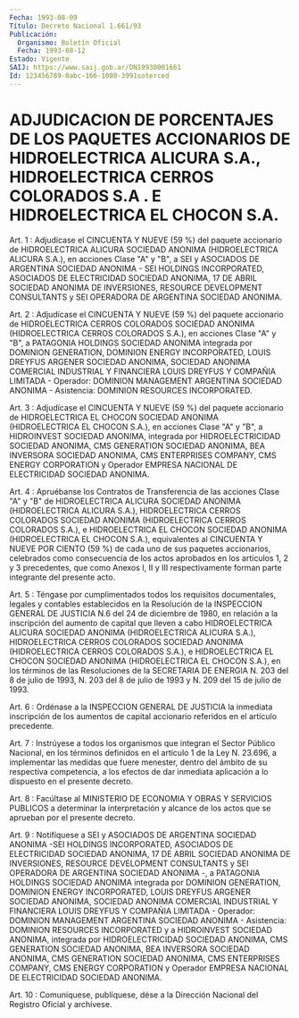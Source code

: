 ```yaml
---
Fecha: 1993-08-09
Título: Decreto Nacional 1.661/93
Publicación:
  Organismo: Boletín Oficial
  Fecha: 1993-08-12
Estado: Vigente
SAIJ: https://www.saij.gob.ar/DN19930001661
Id: 123456789-0abc-166-1000-3991soterced
---
```

# ADJUDICACION DE PORCENTAJES DE LOS PAQUETES ACCIONARIOS DE HIDROELECTRICA ALICURA S.A., HIDROELECTRICA CERROS COLORADOS S.A . E HIDROELECTRICA EL CHOCON S.A.

<a id="1"></a>
Art.  1  :  Adjudícase el CINCUENTA Y NUEVE (59 %) del paquete accionario de HIDROELECTRICA ALICURA SOCIEDAD ANONIMA (HIDROELECTRICA ALICURA  S.A.),  en acciones Clase "A" y "B", a SEI y  ASOCIADOS  DE  ARGENTINA  SOCIEDAD    ANONIMA   -  SEI  HOLDINGS INCORPORATED,  ASOCIADOS  DE ELECTRICIDAD SOCIEDAD ANONIMA,  17  DE ABRIL  SOCIEDAD  ANONIMA  DE  INVERSIONES,    RESOURCE  DEVELOPMENT CONSULTANTS  y  SEI  OPERADORA  DE  ARGENTINA  SOCIEDAD    ANONIMA.

<a id="2"></a>
Art.  2  :  Adjudícase el CINCUENTA Y NUEVE (59 %) del paquete accionario  de HIDROELECTRICA  CERROS  COLORADOS  SOCIEDAD  ANONIMA (HIDROELECTRICA  CERROS  COLORADOS  S.A.),  en acciones Clase "A" y "B", a PATAGONIA HOLDINGS SOCIEDAD ANONIMA integrada  por  DOMINION GENERATION,  DOMINION  ENERGY  INCORPORATED,  LOUIS DREYFUS ARGENER SOCIEDAD    ANONIMA,  SOCIEDAD  ANONIMA  COMERCIAL  INDUSTRIAL    Y FINANCIERA LOUIS  DREYFUS  Y COMPAÑIA LIMITADA - Operador: DOMINION MANAGEMENT  ARGENTINA  SOCIEDAD   ANONIMA  -  Asistencia:  DOMINION RESOURCES INCORPORATED.

<a id="3"></a>
Art.  3  :  Adjudícase el CINCUENTA Y NUEVE (59 %) del paquete accionario de HIDROELECTRICA EL CHOCON SOCIEDAD ANONIMA (HIDROELECTRICA EL  CHOCON  S.A.),  en  acciones Clase "A" y "B", a HIDROINVEST  SOCIEDAD  ANONIMA,  integrada  por   HIDROELECTRICIDAD SOCIEDAD  ANONIMA, CMS GENERATION SOCIEDAD ANONIMA,  BEA  INVERSORA SOCIEDAD ANONIMA,  CMS  ENTERPRISES COMPANY, CMS ENERGY CORPORATION y  Operador  EMPRESA NACIONAL  DE  ELECTRICIDAD  SOCIEDAD  ANONIMA.

<a id="4"></a>
Art.  4  :  Apruébanse  los  Contratos de Transferencia de las acciones  Clase  "A"  y  "B"  de  HIDROELECTRICA  ALICURA  SOCIEDAD ANONIMA  (HIDROELECTRICA  ALICURA  S.A.),    HIDROELECTRICA  CERROS COLORADOS SOCIEDAD ANONIMA (HIDROELECTRICA CERROS  COLORADOS S.A.), e  HIDROELECTRICA  EL  CHOCON  SOCIEDAD ANONIMA (HIDROELECTRICA  EL CHOCON S.A.), equivalentes al CINCUENTA  Y  NUEVE POR CIENTO (59 %) de   cada  uno  de  sus  paquetes  accionarios,  celebrados    como consecuencia  de  los  actos  aprobados  en  los artículos 1, 2 y 3 precedentes,  que  como  Anexos I, II y III respectivamente  forman parte integrante del presente acto.

<a id="5"></a>
Art.  5  :  Téngase  por  cumplimentados  todos los requisitos documentales, legales y contables establecidos en  la Resolución de la INSPECCION GENERAL DE JUSTICIA N.6 del 24 de diciembre  de 1980, en  relación  a la inscripción del aumento de capital que lleven  a cabo  HIDROELECTRICA    ALICURA  SOCIEDAD  ANONIMA  (HIDROELECTRICA ALICURA S.A.), HIDROELECTRICA  CERROS  COLORADOS  SOCIEDAD  ANONIMA (HIDROELECTRICA  CERROS COLORADOS S.A.), e HIDROELECTRICA EL CHOCON SOCIEDAD ANONIMA (HIDROELECTRICA  EL  CHOCON S.A.), en los términos de las Resoluciones de la SECRETARIA DE  ENERGIA  N.  203  del 8 de julio  de  1993,  N. 203 del 8 de julio de 1993 y N. 209 del 15  de julio de 1993.

<a id="6"></a>
Art.  6  :  Ordénase  a  la  INSPECCION GENERAL DE JUSTICIA la inmediata  inscripción  de  los  aumentos   de  capital  accionario referidos en el artículo precedente.

<a id="7"></a>
Art.  7  :  Instrúyese  a todos los organismos que integran el Sector Público Nacional, en los  términos  definidos en el artículo 1  de  la  Ley  N.  23.696,  a  implementar las medidas  que  fuere menester, dentro del ámbito de su  respectiva  competencia,  a  los efectos  de  dar inmediata aplicación a lo dispuesto en el presente decreto.

<a id="8"></a>
Art.  8  :  Facúltase  al  MINISTERIO  DE  ECONOMIA  Y OBRAS Y SERVICIOS PUBLICOS a determinar la interpretación y alcance  de los actos que se aprueban por el presente decreto.

<a id="9"></a>
Art.  9  : Notifíquese a SEI y ASOCIADOS DE ARGENTINA SOCIEDAD ANONIMA  -SEI  HOLDINGS  INCORPORATED,  ASOCIADOS  DE  ELECTRICIDAD SOCIEDAD ANONIMA,  17  DE  ABRIL  SOCIEDAD  ANONIMA DE INVERSIONES, RESOURCE  DEVELOPMENT  CONSULTANTS  y  SEI OPERADORA  DE  ARGENTINA SOCIEDAD  ANONIMA  -,  a  PATAGONIA  HOLDINGS    SOCIEDAD   ANONIMA integrada  por  DOMINION  GENERATION, DOMINION ENERGY INCORPORATED, LOUIS DREYFUS ARGENER SOCIEDAD  ANONIMA, SOCIEDAD ANONIMA COMERCIAL INDUSTRIAL  Y  FINANCIERA  LOUIS  DREYFUS  Y  COMPAÑIA  LIMITADA  - Operador:  DOMINION  MANAGEMENT  ARGENTINA    SOCIEDAD   ANONIMA  - Asistencia:    DOMINION  RESOURCES  INCORPORATED  y  a  HIDROINVEST SOCIEDAD  ANONIMA,    integrada    por  HIDROELECTRICIDAD  SOCIEDAD ANONIMA, CMS GENERATION SOCIEDAD ANONIMA,  BEA  INVERSORA  SOCIEDAD ANONIMA,  CMS GENERATION SOCIEDAD ANONIMA, CMS ENTERPRISES COMPANY, CMS ENERGY  CORPORATION y Operador EMPRESA NACIONAL DE ELECTRICIDAD SOCIEDAD ANONIMA.

<a id="10"></a>
Art. 10 : Comuníquese, publíquese, dése a la Dirección Nacional del Registro Oficial y archívese.